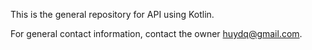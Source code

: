 This is the general repository for API using Kotlin.

For general contact information, contact the owner huydq@gmail.com.